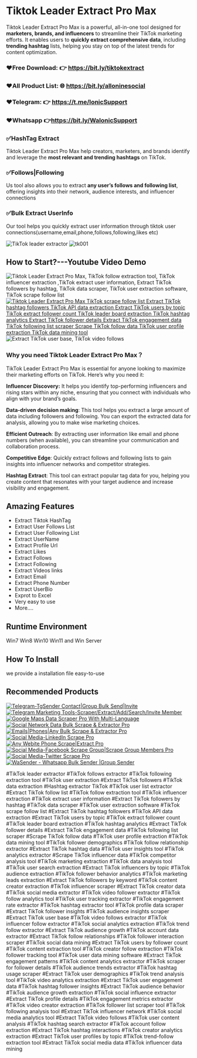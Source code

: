 # Tiktok Leader Extract Pro Max 
<p>Tiktok Leader Extract Pro Max is a powerful, all-in-one tool designed for <strong>marketers, brands, and influencers</strong> to streamline their TikTok marketing efforts.
It enables users to <strong>quickly extract comprehensive data</strong>, including <strong>trending hashtag</strong> lists, 
helping you stay on top of the latest trends for content optimization.</p>

### ❤️Free Download: 👉  https://bit.ly/tiktokextract
### ❤️All Product List: 🌐 https://bit.ly/alloninesocial
### ❤️Telegram:           👉 https://t.me/IonicSupport   
### ❤️Whatsapp          👉https://bit.ly/WaIonicSupport

<h3><strong>✅HashTag Extract</strong></h3>
<p>Tiktok Leader Extract Pro Max help creators, marketers, and brands identify and leverage the <strong>most relevant and trending hashtags</strong> on TikTok.</p>

<h3><strong>✅Follows|Following</strong></h3>
<p>Us tool also allows you to extract <strong>any user’s follows and following list</strong>, offering insights into their network, audience interests, and influencer connections</p>

<h3><strong>✅Bulk Extract UserInfo</strong></h3>
<p>Our tool helps you quickly extract user information through tiktok user connections(username,email,phone,follows,following,likes etc)</p>

<img src="https://i.ibb.co/26j6MCf/tk1.png" alt="TikTok leader extractor" />
<img src="https://i.ibb.co/QdV9Q9F/tk001.jpg" alt="tk001" border="0">

<h2><strong>How to Start?---Youtube Video Demo</strong></h2>
<img src="https://i.ibb.co/xzxBQWw/ytbdemo.png" alt="Tiktok Leader Extract Pro Max, TikTok follow extraction tool, TikTok influencer extraction ,TikTok extract user information, Extract TikTok followers by hashtag, TikTok data scraper, TikTok user extraction software, TikTok scrape follow list" />
 <a href="https://youtu.be/qUn54RAAGtM">
       <img src="https://i.ibb.co/S0yZv2r/watchbtn.jpg" alt="Tiktok Leader Extract Pro Max TikTok scrape follow list Extract TikTok hashtag followers TikTok API data extraction Extract TikTok users by topic TikTok extract follower count TikTok leader board extraction TikTok hashtag analytics Extract TikTok follower details Extract TikTok engagement data TikTok following list scraper Scrape TikTok follow data TikTok user profile extraction TikTok data mining tool" />
    </a>

<img src="https://i.ibb.co/nb7kr1C/tk2.jpg" alt="Extract TikTok user base, TikTok video follows" />	
	
<h3><strong> Why you need Tiktok Leader Extract Pro Max？</strong></h3>
<p>TikTok Leader Extract Pro Max is essential for anyone looking to maximize their marketing efforts on TikTok. Here’s why you need it:</p>
<p><strong>Influencer Discovery:</strong> It helps you identify top-performing influencers and rising stars within any niche, ensuring that you 
connect with individuals who align with your brand’s goals.</p>
<p><strong>Data-driven decision making</strong>: This tool helps you extract a large amount of data including followers and following. 
You can export the extracted data for analysis, allowing you to make wise marketing choices.</p>
<p><strong>Efficient Outreach</strong>: By extracting user information like email and phone numbers (when available), 
you can streamline your communication and collaboration process.</p>
<p><strong>Competitive Edge</strong>: Quickly extract follows and following lists to gain insights into influencer networks and competitor strategies.</p>
<p><strong>Hashtag Extract</strong>: This tool can extract popular tag data for you, helping you create content that resonates with your target audience
 and increase visibility and engagement.</p>
 
 
<h2><strong>Amazing Features</strong></h2>
<ul><li>Extract Tiktok HashTag</li>
	<li>Extract User Follows List</li>
	<li>Extract User Following List</li>
	<li>Extract UserName</li>
	<li>Extract Profile Url</li>
	<li>Extract Likes</li>
	<li>Extract Follows</li>
	<li>Extract Following</li>
	<li>Extract Videos links</li>
	<li>Extract Email</li>
	<li>Extract Phone Number</li>
	<li>Extract UserBio</li>
	<li>Exprot to Excel</li>
	<li>Very easy to use</li>
    <li>More....</li>
</ul>


<h2><strong>Runtime Environment</strong></h2>
<p>Win7 Win8 Win10 Win11 and Win Server</P>

 <h2><strong> How To Install</strong></h2>
<p>we provide a installation file  easy-to-use</p>

 
 
 
 <h2><strong>Recommended Products</strong></h2>
    <a href="https://codecanyon.net/item/tgsender-contactgroup-sender/37945922" rel="nofollow">
      <img src="https://i.ibb.co/rwy1yH4/01tg-sender.png" alt="Telegram-TgSender Contact|Group Bulk Send|Invite" border="0"/>
    </a><a href="https://codecanyon.net/item/telegram-marketer-tools-6/33837496" rel="nofollow">
  <img src="https://i.ibb.co/VYrDCBJ/02temaket.png" alt="Telegram Marketing Tools-Scraper/Extract/Add/Search/Invite Member" border="0"/>
     </a>
	 <a href="https://codecanyon.net/item/google-maps-data-scraper-pro/34319381" rel="nofollow">
         <img src="https://i.ibb.co/Y8my8sL/03-gmap.png" alt="Google Maps Data Scraper Pro With Multi-Language" border="0"/>
     </a>
	 
<a href="https://codecanyon.net/item/social-network-data-assistant/35762445" rel="nofollow">
         <img src="https://i.ibb.co/K2pH0jN/03-social.jpg" alt="Social Network Data Bulk Scrape & Extractor Pro" border="0"/>
     </a>
	 
<a href="https://codecanyon.net/item/email-bulk-searchextractadd-tools/35506368" rel="nofollow">
         <img src="https://i.ibb.co/cJJWSqk/04-email.jpg" alt="Emails|Phones|Any Bulk Scrape & Extractor Pro" border="0"/>
     </a>
	 
 <a href="https://codecanyon.net/item/social-medialinkedin-scrape-pro/36804538" rel="nofollow">
        <img src="https://i.ibb.co/B6fmV3g/04-linked.jpg" alt="Social Media-LinkedIn Scrape Pro" border="0"/>
     </a>

 <a href="https://codecanyon.net/item/any-webite-phone-scrapeextract-pro/36886578" rel="nofollow">
       <img src="https://i.ibb.co/TwjVt5N/06-phonescrape.jpg" alt="Any Webite Phone Scrape|Extract Pro" border="0"/>
     </a>
	 
<a href="https://codecanyon.net/item/social-mediafacebook-groups-extractscrape-pro/36784128" rel="nofollow">
       <img src="https://i.ibb.co/9Zyz0bX/07-facebook.jpg" alt="Social Media-Facebook Scrape Group|Scrape Group Members Pro" border="0"/>
     </a>


<a href="https://codecanyon.net/item/social-mediatwitter-scrape-pro/36702645" rel="nofollow">
       <img src="https://i.ibb.co/TRrtvBc/08-twitter.jpg" alt="Social Media-Twitter Scrape Pro" border="0"/>
      </a>
	  
<a href="https://codecanyon.net/item/wasender-whatsapp-bulk-sender-group-sender/36924764" rel="nofollow">
       <img src="https://i.ibb.co/6JbZW4V/wa-send.jpg" alt="WaSender - Whatsapp Bulk Sender |Group Sender" border="0"/>
      </a>

#TikTok leader extractor
#TikTok follows extractor
#TikTok following extraction tool
#TikTok user extraction
#Extract TikTok followers
#TikTok data extraction
#Hashtag extractor TikTok
#TikTok user list extractor
#Extract TikTok follow list
#TikTok follow extraction tool
#TikTok influencer extraction
#TikTok extract user information
#Extract TikTok followers by hashtag
#TikTok data scraper
#TikTok user extraction software
#TikTok scrape follow list
#Extract TikTok hashtag followers
#TikTok API data extraction
#Extract TikTok users by topic
#TikTok extract follower count
#TikTok leader board extraction
#TikTok hashtag analytics
#Extract TikTok follower details
#Extract TikTok engagement data
#TikTok following list scraper
#Scrape TikTok follow data
#TikTok user profile extraction
#TikTok data mining tool
#TikTok follower demographics
#TikTok follow relationship extractor
#Extract TikTok hashtag data
#TikTok user insights tool
#TikTok analytics extractor
#Scrape TikTok influencer data
#TikTok competitor analysis tool
#TikTok marketing extraction
#TikTok data analysis tool
#TikTok user search extraction
#Extract TikTok influencers by topic
#TikTok audience extraction
#TikTok follower behavior analytics
#TikTok marketing leads extraction
#Extract TikTok followers by keyword
#TikTok content creator extraction
#TikTok influencer scraper
#Extract TikTok creator data
#TikTok social media extractor
#TikTok video follower extractor
#TikTok follow analytics tool
#TikTok user tracking extractor
#TikTok engagement rate extractor
#TikTok hashtag extractor tool
#TikTok profile data scraper
#Extract TikTok follower insights
#TikTok audience insights scraper
#Extract TikTok user base
#TikTok video follows extractor
#TikTok influencer follow extractor
#TikTok social analytics extraction
#TikTok trend follow extractor
#Extract TikTok audience growth
#TikTok account data extractor
#Extract TikTok follow relationships
#TikTok follower interaction scraper
#TikTok social data mining
#Extract TikTok users by follower count
#TikTok content extraction tool
#TikTok creator follow extraction
#TikTok follower tracking tool
#TikTok user data mining software
#Extract TikTok engagement patterns
#TikTok content analytics extractor
#TikTok scraper for follower details
#TikTok audience trends extractor
#TikTok hashtag usage scraper
#Extract TikTok user demographics
#TikTok trend analysis tool
#TikTok video analytics extraction
#Extract TikTok user engagement data
#TikTok hashtag follower insights
#Extract TikTok audience behavior
#TikTok audience growth extraction
#TikTok social influence extractor
#Extract TikTok profile details
#TikTok engagement metrics extractor
#TikTok video creator extraction
#TikTok follower list scraper tool
#TikTok following analysis tool
#Extract TikTok influencer network
#TikTok social media analytics tool
#Extract TikTok video follows
#TikTok user content analysis
#TikTok hashtag search extractor
#TikTok account follow extraction
#Extract TikTok hashtag interactions
#TikTok creator analytics extraction
#Extract TikTok user profiles by topic
#TikTok trend-follow extraction tool
#Extract TikTok social media data
#TikTok influencer data mining
